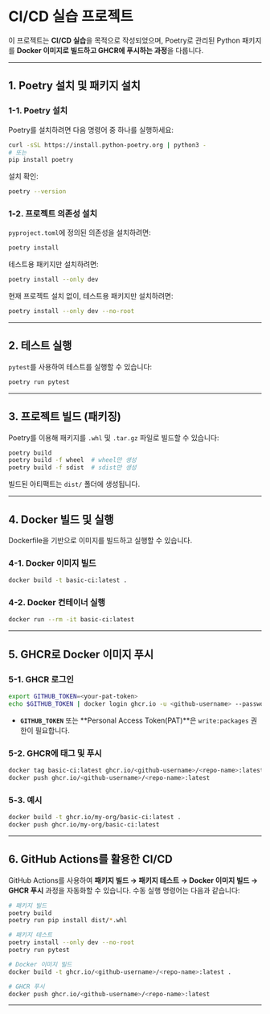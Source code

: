 # CI/CD 실습 프로젝트

이 프로젝트는 **CI/CD 실습**을 목적으로 작성되었으며,
Poetry로 관리된 Python 패키지를 **Docker 이미지로 빌드하고 GHCR에 푸시하는 과정**을 다룹니다.

---

## 1. Poetry 설치 및 패키지 설치

### 1-1. Poetry 설치

Poetry를 설치하려면 다음 명령어 중 하나를 실행하세요:

```bash
curl -sSL https://install.python-poetry.org | python3 -
# 또는
pip install poetry
```

설치 확인:

```bash
poetry --version
```

### 1-2. 프로젝트 의존성 설치

`pyproject.toml`에 정의된 의존성을 설치하려면:

```bash
poetry install
```

테스트용 패키지만 설치하려면:

```bash
poetry install --only dev
```

현재 프로젝트 설치 없이, 테스트용 패키지만 설치하려면:

```bash
poetry install --only dev --no-root
```

---

## 2. 테스트 실행

`pytest`를 사용하여 테스트를 실행할 수 있습니다:

```bash
poetry run pytest
```

---

## 3. 프로젝트 빌드 (패키징)

Poetry를 이용해 패키지를 `.whl` 및 `.tar.gz` 파일로 빌드할 수 있습니다:

```bash
poetry build
poetry build -f wheel  # wheel만 생성
poetry build -f sdist  # sdist만 생성
```

빌드된 아티팩트는 `dist/` 폴더에 생성됩니다.

---

## 4. Docker 빌드 및 실행

Dockerfile을 기반으로 이미지를 빌드하고 실행할 수 있습니다.

### 4-1. Docker 이미지 빌드

```bash
docker build -t basic-ci:latest .
```

### 4-2. Docker 컨테이너 실행

```bash
docker run --rm -it basic-ci:latest
```

---

## 5. GHCR로 Docker 이미지 푸시

### 5-1. GHCR 로그인

```bash
export GITHUB_TOKEN=<your-pat-token>
echo $GITHUB_TOKEN | docker login ghcr.io -u <github-username> --password-stdin
```

* **`GITHUB_TOKEN`** 또는 \*\*Personal Access Token(PAT)\*\*은 `write:packages` 권한이 필요합니다.

### 5-2. GHCR에 태그 및 푸시

```bash
docker tag basic-ci:latest ghcr.io/<github-username>/<repo-name>:latest
docker push ghcr.io/<github-username>/<repo-name>:latest
```

### 5-3. 예시

```bash
docker build -t ghcr.io/my-org/basic-ci:latest .
docker push ghcr.io/my-org/basic-ci:latest
```

---

## 6. GitHub Actions를 활용한 CI/CD

GitHub Actions를 사용하여 **패키지 빌드 → 패키지 테스트 → Docker 이미지 빌드 → GHCR 푸시** 과정을 자동화할 수 있습니다.
수동 실행 명령어는 다음과 같습니다:

```bash
# 패키지 빌드
poetry build
poetry run pip install dist/*.whl

# 패키지 테스트
poetry install --only dev --no-root
poetry run pytest

# Docker 이미지 빌드
docker build -t ghcr.io/<github-username>/<repo-name>:latest .

# GHCR 푸시
docker push ghcr.io/<github-username>/<repo-name>:latest
```

---
